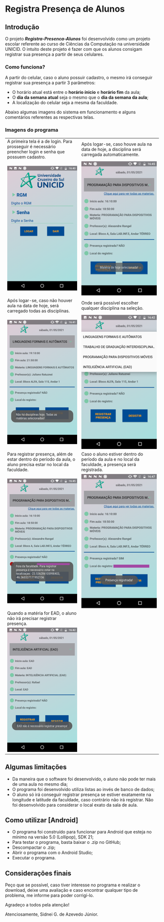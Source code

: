 # Registra Presença de Alunos

## Introdução
O projeto <i><b>Registra-Presenca-Alunos</b></i> foi desenvolvido como um projeto escolar referente ao curso de Ciências da Computação na universidade UNICID.
O intuito deste projeto é fazer com que os alunos consigam registrar sua presença a partir de seus celulares.

### Como funciona?
A partir do celular, caso o aluno possuir cadastro, o mesmo irá conseguir registrar sua presença a partir 3 parâmetros:

* O horário atual está entre o <b>horário ínicio</b> e <b>horário fim</b> da aula;
* O <b>dia da semana atual</b> seja o mesmo que o <b>dia da semana da aula</b>;
* A localização do celular seja a mesma da faculdade.

Abaixo algumas imagens do sistema em funcionamento e alguns comentários referentes as respectivas telas.

### Imagens do programa
<table>
  <tr>
    <td>A primeira tela é a de login. Para prosseguir é necessário preencher login e senha que possuem cadastro.</td>
    <td>Após logar-se, caso houve aula na data de hoje, a disciplina será carregada automaticamente.</td>
  </tr>
  <tr>
    <td><img src="./img/login.png"></td>
    <td><img src="./img/main_materia.png"></td>
  </tr>

  <tr>
    <td>Após logar-se, caso não houver aula na data de hoje, será carregado todas as disciplinas.</td>
    <td>Onde será possível escolher qualquer disciplina na seleção.</td>
  </tr>
  <tr>
    <td><img src="./img/main_todas_disciplinas.png"></td>
    <td><img src="./img/main_spinner.png"></td>
  </tr>

  <tr>
    <td>Para registrar presença, além de estar dentro do período da aula, o aluno precisa estar no local da faculdade.</td>
    <td>Caso o aluno estiver dentro do período da aula e no local da faculdade, a presença será registrada.</td>
  </tr>
  <tr>
    <td><img src="./img/main_erro_fora_do_local.png"></td>
    <td><img src="./img/main_presenca_registrada.png"></td>
  </tr>

  <tr>
    <td>Quando a matéria for EAD, o aluno não irá precisar registrar presença.</td>
  </tr>
  <tr>
    <td><img src="./img/main_erro_ead.png"></td>
  </tr>
 </table>

## Algumas limitações

* Da maneira que o software foi desenvolvido, o aluno não pode ter mais de uma aula no mesmo dia;
* O programa foi desenvolvido utiliza listas ao invés de banco de dados;
* O aluno só irá conseguir registrar presença se estiver exatamente na longitude e latitude da faculdade, caso contrário não irá registrar. Não foi desenvolvido para considerar o local exato da sala de aula.


## Como utilizar [Android]

* O programa foi construído para funcionar para Android que esteja no mínimo na versão 5.0 (Lollipop), SDK 21;
* Para testar o programa, basta baixar o .zip no GitHub;
* Descompactar o .zip;
* Abrir o programa com o Android Studio;
* Executar o programa.

## Considerações finais

Peço que se possível, caso tiver interesse no programa e realizar o download, deixe uma avaliação e caso encontrar qualquer tipo de problema, me informe para poder corrigí-lo.

Agradeço a todos pela atenção!

Atenciosamente,
Sidnei G. de Azevedo Júnior.